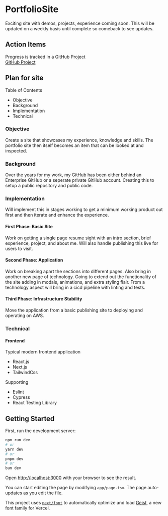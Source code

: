 # PortfolioSite

Exciting site with demos, projects, experience coming soon.
This will be updated on a weekly basis until complete so comeback to see updates.

## Action Items
Progress is tracked in a GitHub Project  
[GitHub Project]([https://github.com/users/twinlightcat/projects/3/views/1](https://github.com/users/twinlightcat/projects/3/views/3?groupedBy%5BcolumnId%5D=189005342))

## Plan for site

Table of Contents
- Objective
- Background
- Implementation
- Technical

### Objective

Create a site that showcases my experience, knowledge and skills.
The portfolio site then itself becomes an item that can be looked at and inspected.

### Background

Over the years for my work, my GitHub has been either behind an Enterprise GitHub or a seperate private GitHub account.
Creating this to setup a public repository and public code.

### Implementation

Will implement this in stages working to get a minimum working product out first and then iterate and enhance the experience.

#### First Phase: Basic Site

Work on getting a single page resume sight with an intro section, brief experience, project, and about me.
Will also handle publishing this live for users to visit.

#### Second Phase: Application

Work on breaking apart the sections into different pages. Also bring in another new page of technology.
Going to extend out the functionality of the site adding in modals, animations, and extra styling flair.
From a technology aspect will bring in a cicd pipeline with linting and tests.

#### Third Phase: Infrastructure Stability

Move the application from a basic publishing site to deploying and operating on AWS.


### Technical

#### Frontend

Typical modern frontend application
- React.js
- Next.js
- TailwindCss

Supporting
- Eslint
- Cypress
- React Testing Library

## Getting Started

First, run the development server:

```bash
npm run dev
# or
yarn dev
# or
pnpm dev
# or
bun dev
```

Open [http://localhost:3000](http://localhost:3000) with your browser to see the result.

You can start editing the page by modifying `app/page.tsx`. The page auto-updates as you edit the file.

This project uses [`next/font`](https://nextjs.org/docs/app/building-your-application/optimizing/fonts) to automatically optimize and load [Geist](https://vercel.com/font), a new font family for Vercel.

